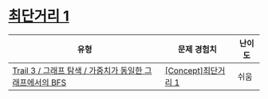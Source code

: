 # [최단거리 1](https://www.codetree.ai/trails/complete/curated-cards/intro-graph-shortest-path-1)

|유형|문제 경험치|난이도|
|---|---|---|
|[Trail 3 / 그래프 탐색 / 가중치가 동일한 그래프에서의 BFS](https://www.codetree.ai/trail-info/novice-high/)|[[Concept]최단거리 1](https://www.codetree.ai/trails/complete/curated-cards/intro-graph-shortest-path-1/)|쉬움|

